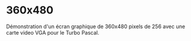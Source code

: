 # 360x480
Démonstration d'un écran graphique de 360x480 pixels de 256 avec une carte video VGA pour le Turbo Pascal.
